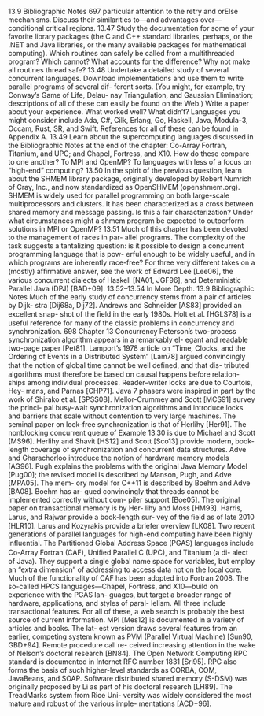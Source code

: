 13.9 Bibliographic Notes
697
particular attention to the retry and orElse mechanisms. Discuss their
similarities to—and advantages over—conditional critical regions.
13.47
Study the documentation for some of your favorite library packages (the C
and C++ standard libraries, perhaps, or the .NET and Java libraries, or the
many available packages for mathematical computing). Which routines
can safely be called from a multithreaded program? Which cannot? What
accounts for the difference? Why not make all routines thread safe?
13.48
Undertake a detailed study of several concurrent languages. Download
implementations and use them to write parallel programs of several dif-
ferent sorts. (You might, for example, try Conway’s Game of Life, Delau-
nay Triangulation, and Gaussian Elimination; descriptions of all of these
can easily be found on the Web.) Write a paper about your experience.
What worked well? What didn’t? Languages you might consider include
Ada, C#, Cilk, Erlang, Go, Haskell, Java, Modula-3, Occam, Rust, SR, and
Swift. References for all of these can be found in Appendix A.
13.49
Learn about the supercomputing languages discussed in the Bibliographic
Notes at the end of the chapter: Co-Array Fortran, Titanium, and UPC;
and Chapel, Fortress, and X10. How do these compare to one another?
To MPI and OpenMP? To languages with less of a focus on “high-end”
computing?
13.50
In the spirit of the previous question, learn about the SHMEM library
package, originally developed by Robert Numrich of Cray, Inc., and now
standardized as OpenSHMEM (openshmem.org). SHMEM is widely used
for parallel programming on both large-scale multiprocessors and clusters.
It has been characterized as a cross between shared memory and message
passing. Is this a fair characterization? Under what circumstances might a
shmem program be expected to outperform solutions in MPI or OpenMP?
13.51
Much of this chapter has been devoted to the management of races in par-
allel programs. The complexity of the task suggests a tantalizing question:
is it possible to design a concurrent programming language that is pow-
erful enough to be widely useful, and in which programs are inherently
race-free? For three very different takes on a (mostly) afﬁrmative answer,
see the work of Edward Lee [Lee06], the various concurrent dialects of
Haskell [NA01, JGF96], and Deterministic Parallel Java (DPJ) [BAD+09].
13.52–13.54 In More Depth.
13.9
Bibliographic Notes
Much of the early study of concurrency stems from a pair of articles by Dijk-
stra [Dij68a, Dij72]. Andrews and Schneider [AS83] provided an excellent snap-
shot of the ﬁeld in the early 1980s. Holt et al. [HGLS78] is a useful reference for
many of the classic problems in concurrency and synchronization.
698
Chapter 13 Concurrency
Peterson’s two-process synchronization algorithm appears in a remarkably el-
egant and readable two-page paper [Pet81]. Lamport’s 1978 article on “Time,
Clocks, and the Ordering of Events in a Distributed System” [Lam78] argued
convincingly that the notion of global time cannot be well deﬁned, and that dis-
tributed algorithms must therefore be based on causal happens before relation-
ships among individual processes. Reader–writer locks are due to Courtois, Hey-
mans, and Parnas [CHP71]. Java 7 phasers were inspired in part by the work of
Shirako et al. [SPSS08]. Mellor-Crummey and Scott [MCS91] survey the princi-
pal busy-wait synchronization algorithms and introduce locks and barriers that
scale without contention to very large machines.
The seminal paper on lock-free synchronization is that of Herlihy [Her91].
The nonblocking concurrent queue of Example 13.30 is due to Michael and
Scott [MS96]. Herlihy and Shavit [HS12] and Scott [Sco13] provide modern,
book-length coverage of synchronization and concurrent data structures. Adve
and Gharachorloo introduce the notion of hardware memory models [AG96].
Pugh explains the problems with the original Java Memory Model [Pug00]; the
revised model is described by Manson, Pugh, and Adve [MPA05]. The mem-
ory model for C++11 is described by Boehm and Adve [BA08]. Boehm has ar-
gued convincingly that threads cannot be implemented correctly without com-
piler support [Boe05]. The original paper on transactional memory is by Her-
lihy and Moss [HM93]. Harris, Larus, and Rajwar provide a book-length sur-
vey of the ﬁeld as of late 2010 [HLR10]. Larus and Kozyrakis provide a briefer
overview [LK08].
Two recent generations of parallel languages for high-end computing have
been highly inﬂuential. The Partitioned Global Address Space (PGAS) languages
include Co-Array Fortran (CAF), Uniﬁed Parallel C (UPC), and Titanium (a di-
alect of Java). They support a single global name space for variables, but employ
an “extra dimension” of addressing to access data not on the local core. Much of
the functionality of CAF has been adopted into Fortran 2008. The so-called HPCS
languages—Chapel, Fortress, and X10—build on experience with the PGAS lan-
guages, but target a broader range of hardware, applications, and styles of paral-
lelism. All three include transactional features. For all of these, a web search is
probably the best source of current information.
MPI [Mes12] is documented in a variety of articles and books.
The lat-
est version draws several features from an earlier, competing system known as
PVM (Parallel Virtual Machine) [Sun90, GBD+94]. Remote procedure call re-
ceived increasing attention in the wake of Nelson’s doctoral research [BN84]. The
Open Network Computing RPC standard is documented in Internet RFC number
1831 [Sri95]. RPC also forms the basis of such higher-level standards as CORBA,
COM, JavaBeans, and SOAP.
Software distributed shared memory (S-DSM) was originally proposed by Li
as part of his doctoral research [LH89]. The TreadMarks system from Rice Uni-
versity was widely considered the most mature and robust of the various imple-
mentations [ACD+96].
